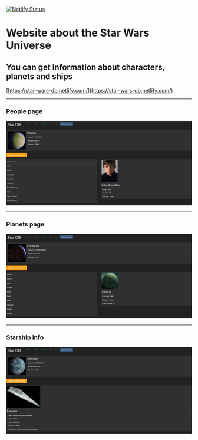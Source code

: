 [![Netlify Status](https://api.netlify.com/api/v1/badges/31df6bd7-8e2a-457a-89ed-b757df2ff0bd/deploy-status)](https://app.netlify.com/sites/star-wars-db/deploys)

# Website about the Star Wars Universe

##  You can get information about characters, planets and ships

[https://star-wars-db.netlify.com/](https://star-wars-db.netlify.com/)

---

### People page

![People page](./public/people_page.jpg)

---

### Planets page

![Planets page](./public/planets_page.jpg)

---

### Starship info

![Starship](./public/starship.jpg)
